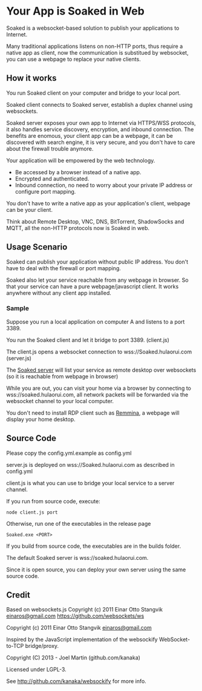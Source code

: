 # Your App is Soaked in Web

Soaked is a websocket-based solution to publish your applications to Internet.

Many traditional applications listens on non-HTTP ports, thus require a native app as client, now the communication is substitued by websocket, you can use a  webpage to replace your native clients.

## How it works

You run Soaked client on your computer and bridge to your local port. 

Soaked client connects to Soaked server, establish a duplex channel using websockets.

Soaked server exposes your own app to Internet via HTTPS/WSS protocols, it also handles service discovery, encryption, and inbound connection. The benefits are enomous, your client app can be a webpage, it can be discovered with search engine, it is very secure, and you don't have to care about the firewall trouble anymore.

Your application will be empowered by the web technology.
* Be accessed by a browser instead of a native app.
* Encrypted and authenticated.
* Inbound connection, no need to worry about your private IP address or configure port mapping.

You don't have to write a native app as your application's client, webpage can be your client. 

Think about Remote Desktop, VNC, DNS, BitTorrent, ShadowSocks and MQTT, all the non-HTTP protocols now is Soaked in web.


## Usage Scenario

Soaked can publish your application without public IP address. You don't have to
deal with the firewall or port mapping.

Soaked also let your service reachable from any webpage in browser. So that your
service can have a pure webpage/javascript client. It works anywhere without any
client app installed.

### Sample

Suppose you run a local application on computer A and listens to a port 3389.

You run the Soaked client and let it bridge to port 3389. (client.js)

The client.js opens a websocket connection to wss://Soaked.hulaorui.com
(server.js)

The [Soaked server](https://soaked.hulaorui.com) will list your service as remote
desktop over websockets (so it is reachable from webpage in browser)

While you are out, you can visit your home via a browser by connecting to wss://soaked.hulaorui.com, all network packets will be forwarded via the websocket channel to your local computer.

You don't need to install RDP client such as [Remmina](https://gitlab.com/Remmina/Remmina), a webpage will display your home desktop.


## Source Code

Please copy the config.yml.example as config.yml

server.js is deployed on wss://Soaked.hulaorui.com as described in config.yml

client.js is what you can use to bridge your local service to a server channel.

If you run from source code, execute: 
```
node client.js port
```

Otherwise, run one of the executables in the release page
```
Soaked.exe <PORT>
```

If you build from source code, the executables are in the builds folder.

The default Soaked server is wss://soaked.hulaorui.com.

Since it is open source, you can deploy your own server using the same source
code.

## Credit


Based on websockets.js Copyright (c) 2011 Einar Otto Stangvik
<einaros@gmail.com> https://github.com/websockets/ws

Copyright (c) 2011 Einar Otto Stangvik <einaros@gmail.com>

Inspired by the JavaScript implementation of the websockify WebSocket-to-TCP
bridge/proxy.

Copyright (C) 2013 - Joel Martin (github.com/kanaka)

Licensed under LGPL-3.

See http://github.com/kanaka/websockify for more info.
